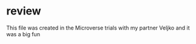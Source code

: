 # review
This file was created in the Microverse trials with my partner Veljko and it was a big fun 
